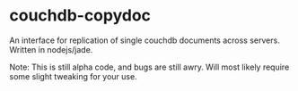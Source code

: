 couchdb-copydoc
===============

An interface for replication of single couchdb documents across servers. Written in nodejs/jade.


Note:
This is still alpha code, and bugs are still awry. Will most likely require some slight tweaking for your use.

